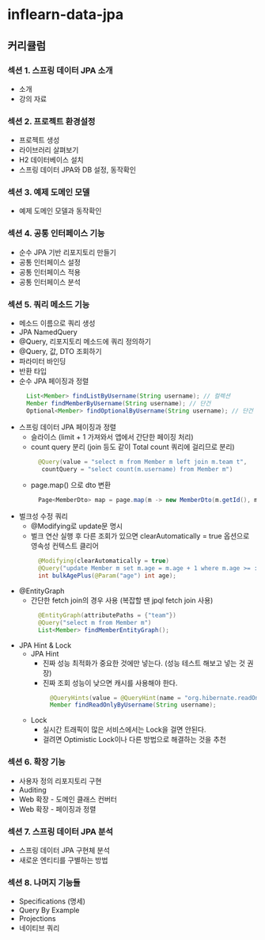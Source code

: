 # inflearn-data-jpa

## 커리큘럼 
### 섹션 1. 스프링 데이터 JPA 소개
- 소개
- 강의 자료

### 섹션 2. 프로젝트 환경설정
- 프로젝트 생성
- 라이브러리 살펴보기
- H2 데이터베이스 설치
- 스프링 데이터 JPA와 DB 설정, 동작확인

### 섹션 3. 예제 도메인 모델
- 예제 도메인 모델과 동작확인

### 섹션 4. 공통 인터페이스 기능
- 순수 JPA 기반 리포지토리 만들기
- 공통 인터페이스 설정
- 공통 인터페이스 적용
- 공통 인터페이스 분석

### 섹션 5. 쿼리 메소드 기능
- 메소드 이름으로 쿼리 생성
- JPA NamedQuery
- @Query, 리포지토리 메소드에 쿼리 정의하기
- @Query, 값, DTO 조회하기
- 파라미터 바인딩
- 반환 타입
- 순수 JPA 페이징과 정렬
  ```java
    List<Member> findListByUsername(String username); // 컬렉션
    Member findMemberByUsername(String username); // 단건
    Optional<Member> findOptionalByUsername(String username); // 단건 Optional
  ```
- 스프링 데이터 JPA 페이징과 정렬
  - 슬라이스 (limit + 1 가져와서 앱에서 간단한 페이징 처리)
  - count query 분리 (join 등도 같이 Total count 쿼리에 걸리므로 분리)
     ```java 
       @Query(value = "select m from Member m left join m.team t",
        countQuery = "select count(m.username) from Member m") 
     ```
  - page.map() 으로 dto 변환
     ```java
       Page<MemberDto> map = page.map(m -> new MemberDto(m.getId(), m.getUsername(), null));
     ```
- 벌크성 수정 쿼리
  - @Modifying로 update문 명시
  - 벌크 연산 실행 후 다른 조회가 있으면 clearAutomatically = true 옵션으로 영속성 컨텍스트 클리어
    ```java
      @Modifying(clearAutomatically = true)
      @Query("update Member m set m.age = m.age + 1 where m.age >= :age")
      int bulkAgePlus(@Param("age") int age);
    ```
- @EntityGraph
  - 간단한 fetch join의 경우 사용 (복잡할 땐 jpql fetch join 사용)
    ```java
      @EntityGraph(attributePaths = {"team"})
      @Query("select m from Member m")
      List<Member> findMemberEntityGraph();
    ```
- JPA Hint & Lock
  - JPA Hint
    - 진짜 성능 최적화가 중요한 것에만 넣는다. (성능 테스트 해보고 넣는 것 권장)
    - 진짜 조회 성능이 낮으면 캐시를 사용해야 한다.
      ```java
        @QueryHints(value = @QueryHint(name = "org.hibernate.readOnly", value = "true"))
        Member findReadOnlyByUsername(String username);
      ```
  - Lock
    - 실시간 트래픽이 많은 서비스에서는 Lock을 걸면 안된다.
    - 걸려면 Optimistic Lock이나 다른 방법으로 해결하는 것을 추천

### 섹션 6. 확장 기능
- 사용자 정의 리포지토리 구현
- Auditing
- Web 확장 - 도메인 클래스 컨버터
- Web 확장 - 페이징과 정렬

### 섹션 7. 스프링 데이터 JPA 분석
- 스프링 데이터 JPA 구현체 분석
- 새로운 엔티티를 구별하는 방법

### 섹션 8. 나머지 기능들
- Specifications (명세)
- Query By Example
- Projections
- 네이티브 쿼리